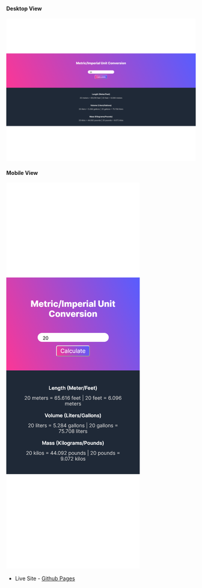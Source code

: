 #### Desktop View

<img src="./images/unit-desktop.png" alt="Desktop View">

#### Mobile View

<img src="./images/unit-mobile.png" alt="Mobile View">

- Live Site - [Github Pages](https://thaykrgl.github.io/scrimba-mini-projects/unit-converter/)
